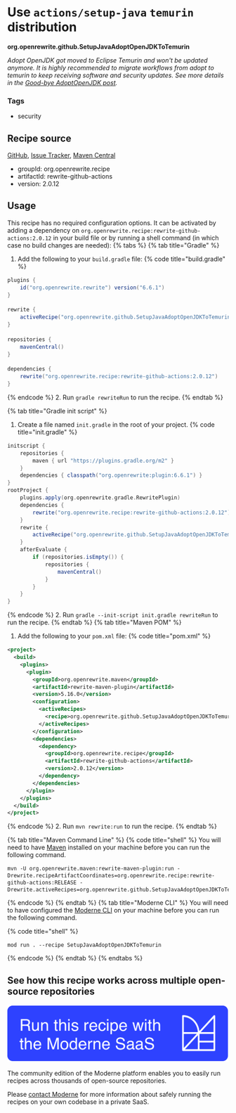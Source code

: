 # Use `actions/setup-java` `temurin` distribution

**org.openrewrite.github.SetupJavaAdoptOpenJDKToTemurin**

_Adopt OpenJDK got moved to Eclipse Temurin and won't be updated anymore. It is highly recommended to migrate workflows from adopt to temurin to keep receiving software and security updates. See more details in the [Good-bye AdoptOpenJDK post](https://blog.adoptopenjdk.net/2021/08/goodbye-adoptopenjdk-hello-adoptium/)._

### Tags

* security

## Recipe source

[GitHub](https://github.com/openrewrite/rewrite-github-actions/blob/main/src/main/java/org/openrewrite/github/SetupJavaAdoptOpenJDKToTemurin.java), [Issue Tracker](https://github.com/openrewrite/rewrite-github-actions/issues), [Maven Central](https://central.sonatype.com/artifact/org.openrewrite.recipe/rewrite-github-actions/2.0.12/jar)

* groupId: org.openrewrite.recipe
* artifactId: rewrite-github-actions
* version: 2.0.12


## Usage

This recipe has no required configuration options. It can be activated by adding a dependency on `org.openrewrite.recipe:rewrite-github-actions:2.0.12` in your build file or by running a shell command (in which case no build changes are needed): 
{% tabs %}
{% tab title="Gradle" %}
1. Add the following to your `build.gradle` file:
{% code title="build.gradle" %}
```groovy
plugins {
    id("org.openrewrite.rewrite") version("6.6.1")
}

rewrite {
    activeRecipe("org.openrewrite.github.SetupJavaAdoptOpenJDKToTemurin")
}

repositories {
    mavenCentral()
}

dependencies {
    rewrite("org.openrewrite.recipe:rewrite-github-actions:2.0.12")
}
```
{% endcode %}
2. Run `gradle rewriteRun` to run the recipe.
{% endtab %}

{% tab title="Gradle init script" %}
1. Create a file named `init.gradle` in the root of your project.
{% code title="init.gradle" %}
```groovy
initscript {
    repositories {
        maven { url "https://plugins.gradle.org/m2" }
    }
    dependencies { classpath("org.openrewrite:plugin:6.6.1") }
}
rootProject {
    plugins.apply(org.openrewrite.gradle.RewritePlugin)
    dependencies {
        rewrite("org.openrewrite.recipe:rewrite-github-actions:2.0.12")
    }
    rewrite {
        activeRecipe("org.openrewrite.github.SetupJavaAdoptOpenJDKToTemurin")
    }
    afterEvaluate {
        if (repositories.isEmpty()) {
            repositories {
                mavenCentral()
            }
        }
    }
}
```
{% endcode %}
2. Run `gradle --init-script init.gradle rewriteRun` to run the recipe.
{% endtab %}
{% tab title="Maven POM" %}
1. Add the following to your `pom.xml` file:
{% code title="pom.xml" %}
```xml
<project>
  <build>
    <plugins>
      <plugin>
        <groupId>org.openrewrite.maven</groupId>
        <artifactId>rewrite-maven-plugin</artifactId>
        <version>5.16.0</version>
        <configuration>
          <activeRecipes>
            <recipe>org.openrewrite.github.SetupJavaAdoptOpenJDKToTemurin</recipe>
          </activeRecipes>
        </configuration>
        <dependencies>
          <dependency>
            <groupId>org.openrewrite.recipe</groupId>
            <artifactId>rewrite-github-actions</artifactId>
            <version>2.0.12</version>
          </dependency>
        </dependencies>
      </plugin>
    </plugins>
  </build>
</project>
```
{% endcode %}
2. Run `mvn rewrite:run` to run the recipe.
{% endtab %}

{% tab title="Maven Command Line" %}
{% code title="shell" %}
You will need to have [Maven](https://maven.apache.org/download.cgi) installed on your machine before you can run the following command.

```shell
mvn -U org.openrewrite.maven:rewrite-maven-plugin:run -Drewrite.recipeArtifactCoordinates=org.openrewrite.recipe:rewrite-github-actions:RELEASE -Drewrite.activeRecipes=org.openrewrite.github.SetupJavaAdoptOpenJDKToTemurin
```
{% endcode %}
{% endtab %}
{% tab title="Moderne CLI" %}
You will need to have configured the [Moderne CLI](https://docs.moderne.io/moderne-cli/cli-intro) on your machine before you can run the following command.

{% code title="shell" %}
```shell
mod run . --recipe SetupJavaAdoptOpenJDKToTemurin
```
{% endcode %}
{% endtab %}
{% endtabs %}

## See how this recipe works across multiple open-source repositories

[![Moderne Link Image](/.gitbook/assets/ModerneRecipeButton.png)](https://app.moderne.io/recipes/org.openrewrite.github.SetupJavaAdoptOpenJDKToTemurin)

The community edition of the Moderne platform enables you to easily run recipes across thousands of open-source repositories.

Please [contact Moderne](https://moderne.io/product) for more information about safely running the recipes on your own codebase in a private SaaS.
